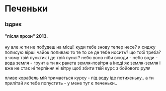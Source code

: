 # Печеньки
### Іздрик
#### "після прози" 2013.

ну але ж ти не побудеш на місці!
куди тебе знову тепер несе?
я сиджу пописую вірші
чайок попиваю то те то се
де тебе носить?
що тобі треба?
в чому твій пунктик і де твій пункт?
небо воно ніби всюди - небо
води - вода
земля - грунт
а ти як ракета земля-повітря
а іноді як земля-земля
і вже не стає ні терпіння ні вітру
щоб збити твій курс
з бойового руля


пливе корабель мій тримається курсу -
під воду іде потихеньку..
а ти прилітай як тебе попустить - 
у мене тут є печеньки..

